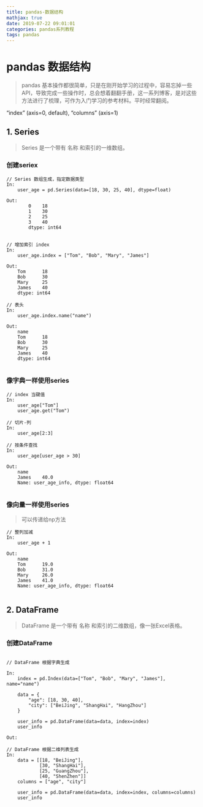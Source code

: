 ```yaml
---
title: pandas-数据结构
mathjax: true
date: 2019-07-22 09:01:01
categories: pandas系列教程
tags: pandas
---
```


# pandas 数据结构
> pandas 基本操作都很简单，只是在刚开始学习的过程中，容易忘掉一些API，导致完成一些操作时，总会想着翻翻手册，这一系列博客，是对这些方法进行了梳理，可作为入门学习的参考材料。平时经常翻阅。

“index” (axis=0, default), “columns” (axis=1)
## 1. Series

> Series 是一个带有 名称 和索引的一维数组。

### 创建seriex

```
// Series 数组生成，指定数据类型
In:   
    user_age = pd.Series(data=[18, 30, 25, 40], dtype=float)
    
Out:
        0    18
        1    30
        2    25
        3    40
        dtype: int64


// 增加索引 index
In:   
    user_age.index = ["Tom", "Bob", "Mary", "James"]
    
Out:
    Tom      18
    Bob      30
    Mary     25
    James    40
    dtype: int64
    
// 表头
In:
    user_age.index.name("name")
    
Out:
    name
    Tom      18
    Bob      30
    Mary     25
    James    40
    dtype: int64
    

```

### 像字典一样使用series

```
// index 当键值
In: 
    user_age["Tom"]
    user_age.get("Tom")

// 切片-列
In:
    user_age[2:3]
    
// 按条件查找
In:
    user_age[user_age > 30]
    
Out:
    name
    James    40.0
    Name: user_age_info, dtype: float64
    
```

### 像向量一样使用series

> 可以传递给np方法

```
// 整列加减
In:
    user_age + 1
    
Out:
    name
    Tom      19.0
    Bob      31.0
    Mary     26.0
    James    41.0
    Name: user_age_info, dtype: float64


```

## 2. DataFrame

> DataFrame 是一个带有 名称 和索引的二维数组，像一张Excel表格。

### 创建DataFrame

```

// DataFrame 根据字典生成

In:
    index = pd.Index(data=["Tom", "Bob", "Mary", "James"], name="name")
    
    data = {
        "age": [18, 30, 40],
        "city": ["BeiJing", "ShangHai", "HangZhou"]
    }
    
    user_info = pd.DataFrame(data=data, index=index)
    user_info

Out:
    
// DataFrame 根据二维列表生成
In:
    data = [[18, "BeiJing"], 
            [30, "ShangHai"], 
            [25, "GuangZhou"], 
            [40, "ShenZhen"]]
    columns = ["age", "city"]
    
    user_info = pd.DataFrame(data=data, index=index, columns=columns)
    user_info

```